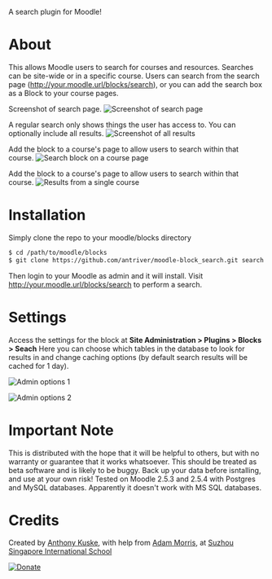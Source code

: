 A search plugin for Moodle!

About
==========
This allows Moodle users to search for courses and resources.
Searches can be site-wide or in a specific course.
Users can search from the search page (http://your.moodle.url/blocks/search), or you can add the search box as a Block to your course pages.

Screenshot of search page.
![Screenshot of search page](http://img.ctrlv.in/img/52e0c33b094d7.jpg)

A regular search only shows things the user has access to. You can optionally include all results.
![Screenshot of all results](http://img.ctrlv.in/img/52e0c34d9c12a.jpg)

Add the block to a course's page to allow users to search within that course.
![Search block on a course page](http://img.ctrlv.in/img/52e0c30c05b16.jpg)

Add the block to a course's page to allow users to search within that course.
![Results from a single course](http://img.ctrlv.in/img/52e0c329802d0.jpg)

Installation
==========
Simply clone the repo to your moodle/blocks directory
```bash
$ cd /path/to/moodle/blocks
$ git clone https://github.com/antriver/moodle-block_search.git search
```
Then login to your Moodle as admin and it will install.
Visit http://your.moodle.url/blocks/search to perform a search.

Settings
==========
Access the settings for the block at **Site Administration > Plugins > Blocks > Seach**
Here you can choose which tables in the database to look for results in and change caching options (by default search results will be cached for 1 day).

![Admin options 1](http://img.ctrlv.in/img/52e0c3742584a.jpg)

![Admin options 2](http://img.ctrlv.in/img/52e0c38b04a9e.jpg)

Important Note
==========
This is distributed with the hope that it will be helpful to others, but with no warranty or guarantee that it works  whatsoever. This should be treated as beta software and is likely to be buggy. Back up your data before isntalling, and use at your own risk! 
Tested on Moodle 2.5.3 and 2.5.4 with Postgres and MySQL databases. Apparently it doesn't work with MS SQL databases.

Credits
==========
Created by [Anthony Kuske](http://www.anthonykuske.com), with help from [Adam Morris](http://mistermorris.com/), at [Suzhou Singapore International School](http://www.ssis-suzhou.net)

[![Donate](https://www.paypalobjects.com/en_GB/i/btn/btn_donate_LG.gif)](https://www.paypal.com/cgi-bin/webscr?cmd=_donations&business=anthonykuske%40gmail%2ecom&lc=GB&item_name=Anthony%20Kuske&no_note=0&cn=Add%20a%20note%3a&no_shipping=1&currency_code=USD&bn=PP%2dDonationsBF%3abtn_donate_LG%2egif%3aNonHosted)
